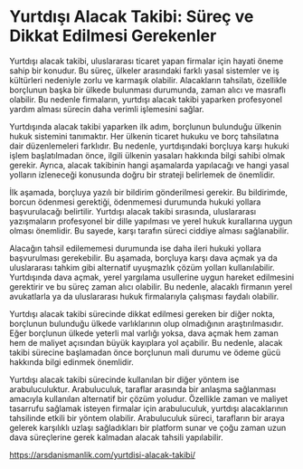 # Yurtdışı Alacak Takibi: Süreç ve Dikkat Edilmesi Gerekenler
Yurtdışı alacak takibi, uluslararası ticaret yapan firmalar için hayati öneme sahip bir konudur. Bu süreç, ülkeler arasındaki farklı yasal sistemler ve iş kültürleri nedeniyle zorlu ve karmaşık olabilir. Alacakların tahsilatı, özellikle borçlunun başka bir ülkede bulunması durumunda, zaman alıcı ve masraflı olabilir. Bu nedenle firmaların, yurtdışı alacak takibi yaparken profesyonel yardım alması sürecin daha verimli işlemesini sağlar.

Yurtdışında alacak takibi yaparken ilk adım, borçlunun bulunduğu ülkenin hukuk sistemini tanımaktır. Her ülkenin ticaret hukuku ve borç tahsilatına dair düzenlemeleri farklıdır. Bu nedenle, yurtdışındaki borçluya karşı hukuki işlem başlatılmadan önce, ilgili ülkenin yasaları hakkında bilgi sahibi olmak gerekir. Ayrıca, alacak takibinin hangi aşamalarda yapılacağı ve hangi yasal yolların izleneceği konusunda doğru bir strateji belirlemek de önemlidir.

İlk aşamada, borçluya yazılı bir bildirim gönderilmesi gerekir. Bu bildirimde, borcun ödenmesi gerektiği, ödenmemesi durumunda hukuki yollara başvurulacağı belirtilir. Yurtdışı alacak takibi sırasında, uluslararası yazışmaların profesyonel bir dille yapılması ve yerel hukuk kurallarına uygun olması önemlidir. Bu sayede, karşı tarafın süreci ciddiye alması sağlanabilir.

Alacağın tahsil edilememesi durumunda ise daha ileri hukuki yollara başvurulması gerekebilir. Bu aşamada, borçluya karşı dava açmak ya da uluslararası tahkim gibi alternatif uyuşmazlık çözüm yolları kullanılabilir. Yurtdışında dava açmak, yerel yargılama usullerine uygun hareket edilmesini gerektirir ve bu süreç zaman alıcı olabilir. Bu nedenle, alacaklı firmanın yerel avukatlarla ya da uluslararası hukuk firmalarıyla çalışması faydalı olabilir.

Yurtdışı alacak takibi sürecinde dikkat edilmesi gereken bir diğer nokta, borçlunun bulunduğu ülkede varlıklarının olup olmadığının araştırılmasıdır. Eğer borçlunun ülkede yeterli mal varlığı yoksa, dava açmak hem zaman hem de maliyet açısından büyük kayıplara yol açabilir. Bu nedenle, alacak takibi sürecine başlamadan önce borçlunun mali durumu ve ödeme gücü hakkında bilgi edinmek önemlidir.

Yurtdışı alacak takibi sürecinde kullanılan bir diğer yöntem ise arabuluculuktur. Arabuluculuk, taraflar arasında bir anlaşma sağlanması amacıyla kullanılan alternatif bir çözüm yoludur. Özellikle zaman ve maliyet tasarrufu sağlamak isteyen firmalar için arabuluculuk, yurtdışı alacaklarının tahsilinde etkili bir yöntem olabilir. Arabuluculuk süreci, tarafların bir araya gelerek karşılıklı uzlaşı sağladıkları bir platform sunar ve çoğu zaman uzun dava süreçlerine gerek kalmadan alacak tahsili yapılabilir.

https://arsdanismanlik.com/yurtdisi-alacak-takibi/
